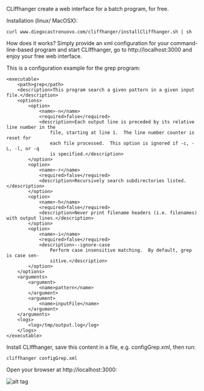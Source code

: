 CLIffhanger create a web interface for a batch program, for free.

Installation (linux/ MacOSX):

```
curl www.diegocastronuovo.com/cliffhanger/installCliffhanger.sh | sh
```

How does it works? Simply provide an xml configuration for your command-line-based program and start CLIffhanger, go to http://localhost:3000 and enjoy your free web interface. 

This is a configuration example for the grep program:

```
<executable>
    <path>grep</path>
    <description>This program search a given pattern in a given input file.</description>
    <options>
        <option>
            <name>-n</name>
            <required>false</required>
            <description>Each output line is preceded by its relative line number in the
                file, starting at line 1.  The line number counter is reset for
                each file processed.  This option is ignored if -c, -L, -l, or -q
                is specified.</description>
        </option>
        <option>
            <name>-r</name>
            <required>false</required>
            <description>Recursively search subdirectories listed.</description>
        </option>
        <option>
            <name>-h</name>
            <required>false</required>
            <description>Never print filename headers (i.e. filenames) with output lines.</description>
        </option>
        <option>
            <name>-i</name>
            <required>false</required>
            <description>--ignore-case
                Perform case insensitive matching.  By default, grep is case sen-
                sitive.</description>
        </option>
    </options>
    <arguments>
        <argument>
            <name>pattern</name>
        </argument>
        <argument>
            <name>inputFile</name>
        </argument>
    </arguments>
    <logs>
        <log>/tmp/output.log</log>
    </logs>
</executable>
```

Install CLIffhanger, save this content in a file, e.g. configGrep.xml, then run:

```
cliffhanger configGrep.xml
```

Open your browser at http://localhost:3000:

![alt tag](http://www.diegocastronuovo.com/cliffhanger/cliffhanger.png)
